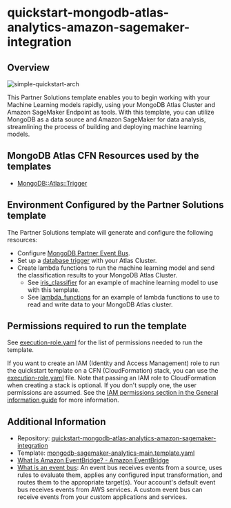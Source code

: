 # quickstart-mongodb-atlas-analytics-amazon-sagemaker-integration



## Overview

![simple-quickstart-arch](https://user-images.githubusercontent.com/5663078/229119386-0dbc6e30-a060-465e-86dd-f89712b0fc49.png)

This Partner Solutions template enables you to begin working with your Machine Learning models rapidly, using your MongoDB Atlas Cluster and Amazon SageMaker Endpoint as tools. With this template, you can utilize MongoDB as a data source and Amazon SageMaker for data analysis, streamlining the process of building and deploying machine learning models.



## MongoDB Atlas CFN Resources used by the templates

- [MongoDB::Atlas::Trigger](../../cfn-resources/trigger/)


## Environment Configured by the Partner Solutions template
The Partner Solutions template will generate and configure the following resources:
 - Configure [MongoDB Partner Event Bus](http://mongodb.com/docs/atlas/app-services/triggers/aws-eventbridge/#std-label-aws-eventbridge).
 - Set up a [database trigger](https://www.mongodb.com/docs/atlas/app-services/triggers/database-triggers/) with your Atlas Cluster.
 - Create lambda functions to run the machine learning model and send the classification results to your MongoDB Atlas Cluster. 
    - See [iris_classifier](sagemaker-example/iris_classifier/) for an example of machine learning model to use with this template.
    -  See [lambda_functions](sagemaker-example/lambda_functions/) for an example of lambda functions to use to read and write data to your MongoDB Atlas cluster.


## Permissions required to run the template
See [execution-role.yaml](execution-role.yaml) for the list of permissions needed to run the template. 


If you want to create an IAM (Identity and Access Management) role to run the quickstart template on a CFN (CloudFormation) stack, you can use the [execution-role.yaml](execution-role.yaml) file. Note that passing an IAM role to CloudFormation when creating a stack is optional. If you don't supply one, the user permissions are assumed. 
See the [IAM permissions section in the General information guide](https://aws-ia.github.io/content/qs_info.html#_technical_requirements) for more information.


## Additional Information

- Repository: [quickstart-mongodb-atlas-analytics-amazon-sagemaker-integration](https://github.com/aws-quickstart/quickstart-mongodb-atlas-analytics-amazon-sagemaker-integration)
- Template: [mongodb-sagemaker-analytics-main.template.yaml](https://github.com/aws-quickstart/quickstart-mongodb-atlas-analytics-amazon-sagemaker-integration/blob/main/templates/mongodb-sagemaker-analytics-main.template.yaml)
- [What Is Amazon EventBridge? - Amazon EventBridge](https://docs.aws.amazon.com/eventbridge/latest/userguide/eb-what-is.html)
- [What is an event bus](https://docs.aws.amazon.com/eventbridge/latest/APIReference/API_EventBus.html): An event bus receives events from a source, uses rules to evaluate them, applies any configured input transformation, and routes them to the appropriate target(s). Your account's default event bus receives events from AWS services. A custom event bus can receive events from your custom applications and services.

